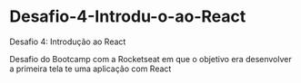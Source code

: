# Desafio-4-Introdu-o-ao-React
Desafio 4: Introdução ao React

Desafio do Bootcamp com a Rocketseat em que o objetivo era desenvolver a primeira tela te uma aplicação com React


